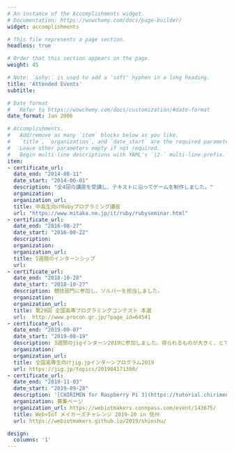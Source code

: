 ```yaml
---
# An instance of the Accomplishments widget.
# Documentation: https://wowchemy.com/docs/page-builder/
widget: accomplishments

# This file represents a page section.
headless: true

# Order that this section appears on the page.
weight: 45

# Note: `&shy;` is used to add a 'soft' hyphen in a long heading.
title: 'Attended Events'
subtitle:

# Date format
#   Refer to https://wowchemy.com/docs/customization/#date-format
date_format: Jan 2006

# Accomplishments.
#   Add/remove as many `item` blocks below as you like.
#   `title`, `organization`, and `date_start` are the required parameters.
#   Leave other parameters empty if not required.
#   Begin multi-line descriptions with YAML's `|2-` multi-line prefix.
item:
- certificate_url:
  date_end: "2014-08-11"
  date_start: "2014-06-01"
  description: "全4回の講座を受講し、テキストに沿ってゲームを制作しました。"
  organization:
  organization_url:
  title: 中高生向けRubyプログラミング講座
  url: "https://www.mitaka.ne.jp/it/ruby/rubyseminar.html"
- certificate_url:
  date_end: "2016-08-27"
  date_start: "2016-08-22"
  description:
  organization:
  organization_url:
  title: 1週間のインターンシップ
  url:
- certificate_url:
  date_end: "2018-10-28"
  date_start: "2018-10-27"
  description: 競技部門に参加し、ソルバーを担当しました。
  organization:
  organization_url:
  title: 第29回 全国高専プログラミングコンテスト 本選
  url:  http://www.procon.gr.jp/?page_id=64541
- certificate_url:
  date_end: "2019-09-07"
  date_start: "2019-08-19"
  description: 3週間のjigインターン2019に参加しました。得られるものが大きく、とても楽しいインターンでした！<br>[インターンシップのブログ](https://jigintern2019.hatenablog.com/)もどうぞ！
  organization:
  organization_url: 
  title: 全国高専生向けjig.jpインターンプログラム2019
  url: https://jig.jp/topics/201904171300/
- certificate_url:
  date_end: "2019-11-03"
  date_start: "2019-09-28"
  description: '[CHIRIMEN for Raspberry Pi 3](https://tutorial.chirimen.org/)を使って、ハッカソンを行いました。'
  organization: 募集ページ
  organization_url: https://webiotmakers.connpass.com/event/143675/
  title: Web×IoT メイカーズチャレンジ 2019-20 in 信州
  url: https://webiotmakers.github.io/2019/shinshu/

design:
  columns: '1'
---
```

